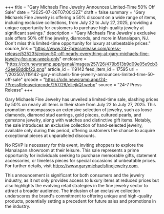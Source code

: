 +++
title = "Gary Michaels Fine Jewelry Announces Limited-Time 50% Off Sale"
date = "2025-07-26T07:00:32Z"
draft = false
summary = "Gary Michaels Fine Jewelry is offering a 50% discount on a wide range of items, including exclusive collections, from July 22 to July 27, 2025, providing a unique opportunity for customers to purchase high-quality jewelry at significant savings."
description = "Gary Michaels Fine Jewelry's exclusive sale offers 50% off fine jewelry, diamonds, and more in Manalapan, NJ. Don't miss this limited-time opportunity for luxury at unbeatable prices."
source_link = "https://www.24-7pressrelease.com/press-release/525235/enjoy-50-off-nearly-everything-at-gary-michaels-fine-jewelry-for-one-week-only"
enclosure = "https://cdn.newsramp.app/genai/images/257/26/479b513b9d09e05e9cb342ee68ddbf22.png"
article_id = 119142
feed_item_id = 17595
url = "/202507/119142-gary-michaels-fine-jewelry-announces-limited-time-50-off-sale"
qrcode = "https://cdn.newsramp.app/24-7PressRelease/qrcode/257/26/ellejkQf.webp"
source = "24-7 Press Release"
+++

<p>Gary Michaels Fine Jewelry has unveiled a limited-time sale, slashing prices by 50% on nearly all items in their store from July 22 to July 27, 2025. This promotion encompasses an extensive selection of jewelry, such as loose diamonds, diamond stud earrings, gold pieces, cultured pearls, and gemstone jewelry, along with watches and distinctive gift items. Notably, the sale introduces an exclusive collection of hand-selected jewelry, available only during this period, offering customers the chance to acquire exceptional pieces at unparalleled discounts.</p><p>No RSVP is necessary for this event, inviting shoppers to explore the Manalapan showroom at their leisure. This sale represents a prime opportunity for individuals seeking to purchase memorable gifts, statement accessories, or timeless pieces for special occasions at unbeatable prices. For further details, visit <a href='https://www.garymichaelsfinejewelry.com' rel='nofollow' target='_blank'>https://www.garymichaelsfinejewelry.com</a>.</p><p>This announcement is significant for both consumers and the jewelry industry, as it not only provides access to luxury items at reduced prices but also highlights the evolving retail strategies in the fine jewelry sector to attract a broader audience. The inclusion of an exclusive collection underscores the brand's commitment to offering unique and high-quality products, potentially setting a precedent for future sales and promotions in the industry.</p>